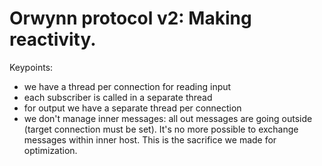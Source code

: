 # Orwynn protocol v2: Making reactivity.
Keypoints:
* we have a thread per connection for reading input
* each subscriber is called in a separate thread
* for output we have a separate thread per connection
* we don't manage inner messages: all out messages are going outside (target connection must be set). It's no more possible to exchange messages within inner host. This is the sacrifice we made for optimization.
